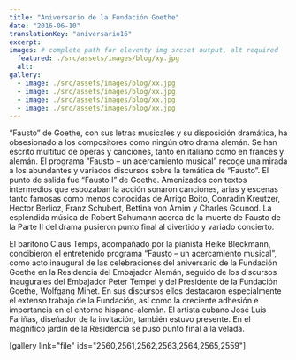 ```yaml
---
title: "Aniversario de la Fundación Goethe"
date: "2016-06-10"
translationKey: "aniversario16"
excerpt:
images: # complete path for eleventy img srcset output, alt required
  featured: ./src/assets/images/blog/xy.jpg
  alt:
gallery:
  - image: ./src/assets/images/blog/xx.jpg
  - image: ./src/assets/images/blog/xx.jpg
  - image: ./src/assets/images/blog/xx.jpg
  - image: ./src/assets/images/blog/xx.jpg
---
```


“Fausto” de Goethe, con sus letras musicales y su disposición dramática, ha obsesionado a los compositores como ningún otro drama alemán. Se han escrito multitud de operas y canciones, tanto en italiano como en francés y alemán. El programa “Fausto – un acercamiento musical” recoge una mirada a los abundantes y variados discursos sobre la temática de “Fausto”. El punto de salida fue “Fausto I” de Goethe. Amenizados con textos intermedios que esbozaban la acción sonaron canciones, arias y escenas tanto famosas como menos conocidas de Arrigo Boito, Conradin Kreutzer, Hector Berlioz, Franz Schubert, Bettina von Arnim y Charles Gounod. La espléndida música de Robert Schumann acerca de la muerte de Fausto de la Parte II del drama pusieron punto final al divertido y variado concierto.

El barítono Claus Temps, acompañado por la pianista Heike Bleckmann, concibieron el entretenido programa “Fausto – un acercamiento musical”, como acto inaugural de las celebraciones del aniversario de la Fundación Goethe en la Residencia del Embajador Alemán, seguido de los discursos inaugurales del Embajador Peter Tempel y del Presidente de la Fundación Goethe, Wolfgang Minet. En sus discursos ellos destacaron especialmente el extenso trabajo de la Fundación, así como la creciente adhesión e importancia en el entorno hispano-alemán. El artista cubano José Luis Fariñas, diseñador de la invitación, también estuvo presente. En el magnífico jardín de la Residencia se puso punto final a la velada.

\[gallery link="file" ids="2560,2561,2562,2563,2564,2565,2559"\]
